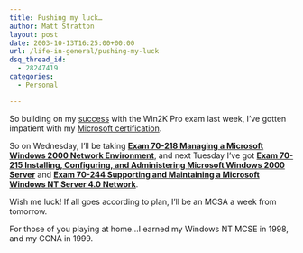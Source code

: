 ```yaml
---
title: Pushing my luck…
author: Matt Stratton
layout: post
date: 2003-10-13T16:25:00+00:00
url: /life-in-general/pushing-my-luck
dsq_thread_id:
  - 28247419
categories:
  - Personal

---
```

So building on my [success][1] with the Win2K Pro exam last week, I&#8217;ve gotten impatient with my [Microsoft certification][2].

So on Wednesday, I&#8217;ll be taking [**Exam 70-218 Managing a Microsoft Windows 2000 Network Environment**][3], and next Tuesday I&#8217;ve got [**Exam 70-215 Installing, Configuring, and Administering Microsoft Windows 2000 Server**][4] and [**Exam 70-244 Supporting and Maintaining a Microsoft Windows NT Server 4.0 Network**][5].

Wish me luck! If all goes according to plan, I&#8217;ll be an MCSA a week from tomorrow.

For those of you playing at home&#8230;I earned my Windows NT MCSE in 1998, and my CCNA in 1999.

 [1]: https://mugsy1274.livejournal.com/163663.html
 [2]: https://www.microsoft.com/traincert/mcp/mcsa/requirements.asp
 [3]: https://www.microsoft.com/traincert/exams/70-218.asp
 [4]: https://www.microsoft.com/traincert/exams/70-215.asp
 [5]: https://www.microsoft.com/traincert/exams/70-244.asp